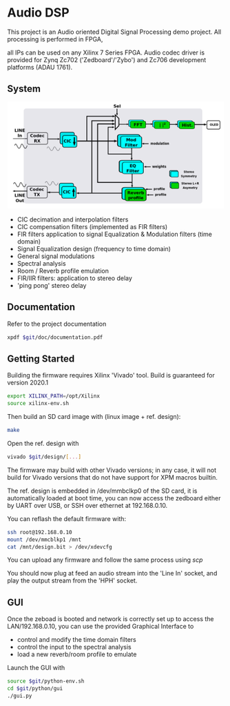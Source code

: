 # Audio DSP

This project is an Audio oriented Digital Signal Processing demo project. All processing is performed in FPGA,

all IPs can be used on any Xilinx 7 Series FPGA. Audio codec driver is provided for Zynq Zc702 ('Zedboard'/'Zybo') and Zc706 development platforms (ADAU 1761).

## System

![Bloc Design](https://github.com/gwbres/audio-dsp/blob/master/doc/images/bloc_design.png)

+ CIC decimation and interpolation filters
+ CIC compensation filters (implemented as FIR filters)
+ FIR filters application to signal Equalization & Modulation filters (time domain)
+ Signal Equalization design (frequency to time domain)
+ General signal modulations
+ Spectral analysis
+ Room / Reverb profile emulation
+ FIR/IIR filters: application to stereo delay
+ 'ping pong' stereo delay

## Documentation

Refer to the project documentation

```bash
xpdf $git/doc/documentation.pdf
```

## Getting Started

Building the firmware requires Xilinx 'Vivado' tool. Build is guaranteed for version 2020.1 

```bash
export XILINX_PATH=/opt/Xilinx
source xilinx-env.sh
```

Then build an SD card image with (linux image + ref. design):

```bash
make
```

Open the ref. design with

```bash
vivado $git/design/[...]
```

The firmware may build with other Vivado versions; in any case, it will not build for Vivado versions that do not have support for XPM macros builtin.

The ref. design is embedded in /dev/mmbclkp0 of the SD card, it is automatically loaded at boot time, you can now access the zedboard either by UART over USB, or SSH over ethernet at 192.168.0.10.

You can reflash the default firmware with:

```bash
ssh root@192.168.0.10
mount /dev/mmcblkp1 /mnt
cat /mnt/design.bit > /dev/xdevcfg
```

You can upload any firmware and follow the same process using *scp*

You should now plug at feed an audio stream into the 'Line In' socket, and play the output stream from the 'HPH' socket.

## GUI

Once the zeboad is booted and network is correctly set up to access the LAN/192.168.0.10, you can use the provided Graphical Interface to

- control and modify the time domain filters
- control the input to the spectral analysis
- load a new reverb/room profile to emulate

Launch the GUI with

```bash
source $git/python-env.sh
cd $git/python/gui
./gui.py
```

